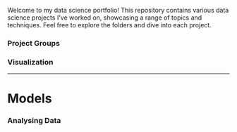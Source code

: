 Welcome to my data science portfolio! This repository contains various data science projects I've worked on, showcasing a range of topics and techniques. Feel free to explore the folders and dive into each project.
### Project Groups 
### Visualization
------------------------------------------------------------------------------------------------------------------------------------------------------------------------------------
# Models 
### Analysing Data


